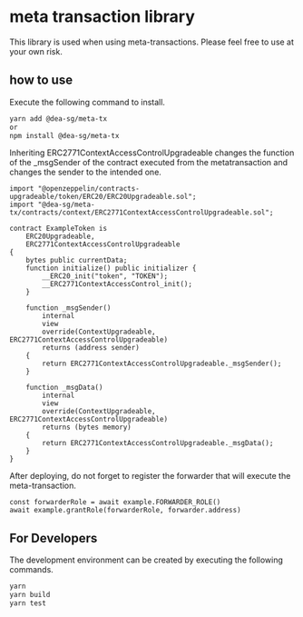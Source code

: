 # meta transaction library

This library is used when using meta-transactions.
Please feel free to use at your own risk.

## how to use

Execute the following command to install.

```bash
yarn add @dea-sg/meta-tx
or
npm install @dea-sg/meta-tx
```

Inheriting ERC2771ContextAccessControlUpgradeable changes the function of the \_msgSender of the contract executed from the metatransaction and changes the sender to the intended one.

```
import "@openzeppelin/contracts-upgradeable/token/ERC20/ERC20Upgradeable.sol";
import "@dea-sg/meta-tx/contracts/context/ERC2771ContextAccessControlUpgradeable.sol";

contract ExampleToken is
	ERC20Upgradeable,
	ERC2771ContextAccessControlUpgradeable
{
	bytes public currentData;
	function initialize() public initializer {
		__ERC20_init("token", "TOKEN");
		__ERC2771ContextAccessControl_init();
	}

	function _msgSender()
		internal
		view
		override(ContextUpgradeable, ERC2771ContextAccessControlUpgradeable)
		returns (address sender)
	{
		return ERC2771ContextAccessControlUpgradeable._msgSender();
	}

	function _msgData()
		internal
		view
		override(ContextUpgradeable, ERC2771ContextAccessControlUpgradeable)
		returns (bytes memory)
	{
		return ERC2771ContextAccessControlUpgradeable._msgData();
	}
}
```

After deploying, do not forget to register the forwarder that will execute the meta-transaction.

```
const forwarderRole = await example.FORWARDER_ROLE()
await example.grantRole(forwarderRole, forwarder.address)
```

## For Developers

The development environment can be created by executing the following commands.

```bash
yarn
yarn build
yarn test
```
